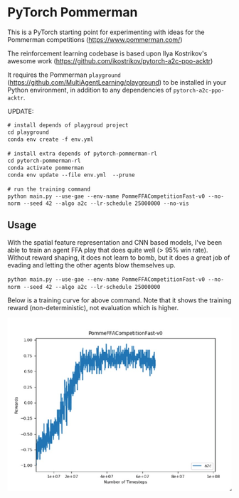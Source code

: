 # PyTorch Pommerman

This is a PyTorch starting point for experimenting with ideas for the Pommerman competitions (https://www.pommerman.com/)

The reinforcement learning codebase is based upon Ilya Kostrikov's awesome work (https://github.com/ikostrikov/pytorch-a2c-ppo-acktr)

It requires the Pommerman `playground` (https://github.com/MultiAgentLearning/playground) to be installed in your Python environment, in addition to any dependencies of `pytorch-a2c-ppo-acktr`.

UPDATE:
```
# install depends of playgroud project
cd playground
conda env create -f env.yml

# install extra depends of pytorch-pommerman-rl
cd pytorch-pommerman-rl
conda activate pommerman
conda env update --file env.yml  --prune

# run the training command
python main.py --use-gae --env-name PommeFFACompetitionFast-v0 --no-norm --seed 42 --algo a2c --lr-schedule 25000000 --no-vis

```
## Usage

With the spatial feature representation and CNN based models, I've been able to train an agent FFA play that does quite well (> 95% win rate). Without reward shaping, it does not learn to bomb, but it does a great job of evading and letting the other agents blow themselves up.

`python main.py --use-gae --env-name PommeFFACompetitionFast-v0 --no-norm --seed 42 --algo a2c --lr-schedule 25000000`

Below is a training curve for above command. Note that it shows the training reward (non-deterministic), not evaluation which is higher.

![](results/training-conv4-FFA.jpg)

